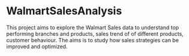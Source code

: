 # WalmartSalesAnalysis
This project aims to explore the Walmart Sales data to understand top performing branches and products, sales trend of of different products, customer behaviour. The aims is to study how sales strategies can be improved and optimized.
